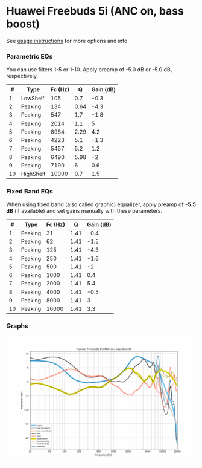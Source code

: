 # Huawei Freebuds 5i (ANC on, bass boost)
See [usage instructions](https://github.com/jaakkopasanen/AutoEq#usage) for more options and info.

### Parametric EQs
You can use filters 1-5 or 1-10. Apply preamp of -5.0 dB or -5.0 dB, respectively.

|   # | Type      |   Fc (Hz) |    Q |   Gain (dB) |
|-----|-----------|-----------|------|-------------|
|   1 | LowShelf  |       105 | 0.7  |        -0.3 |
|   2 | Peaking   |       134 | 0.64 |        -4.3 |
|   3 | Peaking   |       547 | 1.7  |        -1.8 |
|   4 | Peaking   |      2014 | 1.1  |         5   |
|   5 | Peaking   |      8984 | 2.29 |         4.2 |
|   6 | Peaking   |      4223 | 5.1  |        -1.3 |
|   7 | Peaking   |      5457 | 5.2  |         1.2 |
|   8 | Peaking   |      6490 | 5.98 |        -2   |
|   9 | Peaking   |      7190 | 6    |         0.6 |
|  10 | HighShelf |     10000 | 0.7  |         1.5 |

### Fixed Band EQs
When using fixed band (also called graphic) equalizer, apply preamp of **-5.5 dB** (if available) and set gains manually with these parameters.

|   # | Type    |   Fc (Hz) |    Q |   Gain (dB) |
|-----|---------|-----------|------|-------------|
|   1 | Peaking |        31 | 1.41 |        -0.4 |
|   2 | Peaking |        62 | 1.41 |        -1.5 |
|   3 | Peaking |       125 | 1.41 |        -4.3 |
|   4 | Peaking |       250 | 1.41 |        -1.6 |
|   5 | Peaking |       500 | 1.41 |        -2   |
|   6 | Peaking |      1000 | 1.41 |         0.4 |
|   7 | Peaking |      2000 | 1.41 |         5.4 |
|   8 | Peaking |      4000 | 1.41 |        -0.5 |
|   9 | Peaking |      8000 | 1.41 |         3   |
|  10 | Peaking |     16000 | 1.41 |         3.3 |

### Graphs
![](./Huawei%20Freebuds%205i%20(ANC%20on,%20bass%20boost).png)
